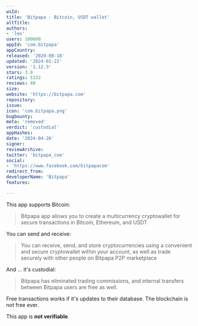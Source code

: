 ```yaml
---
wsId: 
title: 'Bitpapa - Bitcoin, USDT wallet'
altTitle: 
authors:
- 'leo'
users: 100000
appId: 'com.bitpapa'
appCountry: 
released: '2020-08-18'
updated: '2024-01-22'
version: '1.12.3'
stars: 3.8
ratings: 5332
reviews: 40
size: 
website: 'https://bitpapa.com'
repository: 
issue: 
icon: 'com.bitpapa.png'
bugbounty: 
meta: 'removed'
verdict: 'custodial'
appHashes: 
date: '2024-04-26'
signer: 
reviewArchive: 
twitter: 'bitpapa_com'
social:
- 'https://www.facebook.com/bitpapacom'
redirect_from: 
developerName: 'Bitpapa'
features: 

---
```


This app supports Bitcoin:

> Bitpapa app allows you to create a multicurrency cryptowallet for secure
  transactions in Bitcoin, Ethereum, and USDT

You can send and receive:

> You can receive, send, and store cryptocurrencies using a convenient and
  secure cryptowallet within your account, as well as trade securely with other
  people on Bitpapa P2P marketplace

And ... it's custodial:

> Bitpapa has eliminated trading commissions, and internal transfers between
  Bitpapa users are free as well.

Free transactions works if it's updates to their database. The blockchain is not
free ever.

This app is **not verifiable**.
